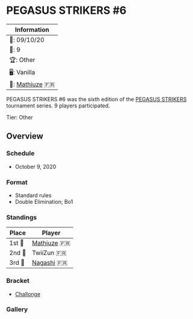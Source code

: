 # PEGASUS STRIKERS #6

|Information|
|-|
|:calendar:: 09/10/20|
|:busts_in_silhouette:: 9|
|:trophy:: Other|
|:desktop_computer:: Vanilla|
|:1st_place_medal:: [Mathiuze](../../players/french/mathiuze.md) :fr:|

PEGASUS STRIKERS #6 was the sixth edition of the [PEGASUS STRIKERS](pegasusmain.md)
tournament series. 9 players participated.

Tier: Other

## Overview

### Schedule
- October 9, 2020

### Format
- Standard rules
- Double Elimination; Bo1

### Standings

|Place|Player|
|-|-|
|1st :1st_place_medal:|[Mathiuze](../../players/french/mathiuze.md) :fr:|
|2nd :2nd_place_medal:|TwiiZun :fr:|
|3rd :3rd_place_medal:|[Nagashi](../../players/french/nagashi.md) :fr:|

### Bracket
- [Challonge](https://challonge.com/Strikers2013_6)

### Gallery